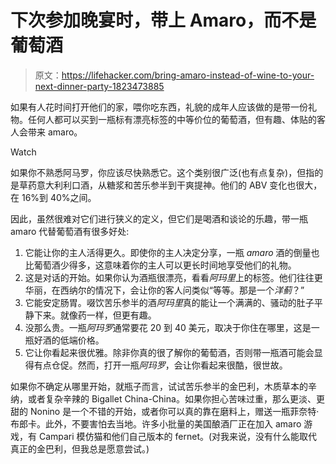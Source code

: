 # 下次参加晚宴时，带上 Amaro，而不是葡萄酒

> 原文：<https://lifehacker.com/bring-amaro-instead-of-wine-to-your-next-dinner-party-1823473885>

如果有人花时间打开他们的家，喂你吃东西，礼貌的成年人应该做的是带一份礼物。任何人都可以买到一瓶标有漂亮标签的中等价位的葡萄酒，但有趣、体贴的客人会带来 amaro。

Watch

如果你不熟悉阿马罗，你应该尽快熟悉它。这个类别很广泛(也有点复杂)，但指的是草药意大利利口酒，从糖浆和苦乐参半到干爽提神。他们的 ABV 变化也很大，在 16%到 40%之间。

因此，虽然很难对它们进行狭义的定义，但它们是喝酒和谈论的乐趣，带一瓶 amaro 代替葡萄酒有很多好处:

1.  它能让你的主人活得更久。即使你的主人决定分享，一瓶 *amaro* 酒的倒量也比葡萄酒少得多，这意味着你的主人可以更长时间地享受他们的礼物。
2.  这是对话的开始。如果你认为酒瓶很漂亮，看看*阿玛里*上的标签。他们往往更华丽，在西纳尔的情况下，会让你的客人问类似“等等。那是一个*洋蓟*？”
3.  它能安定肠胃。啜饮苦乐参半的酒*阿玛里*真的能让一个满满的、骚动的肚子平静下来。就像药一样，但更有趣。
4.  没那么贵。一瓶*阿玛罗*通常要花 20 到 40 美元，取决于你住在哪里，这是一瓶好酒的低端价格。
5.  它让你看起来很优雅。除非你真的很了解你的葡萄酒，否则带一瓶酒可能会显得有点仓促。然而，打开一瓶*阿玛罗*，会让你看起来很酷，很世故。

如果你不确定从哪里开始，就瓶子而言，试试苦乐参半的金巴利，木质草本的辛纳，或者复杂辛辣的 Bigallet China-China。如果你担心苦味过重，那么更淡、更甜的 Nonino 是一个不错的开始，或者你可以真的靠在磨料上，赠送一瓶菲奈特·布郎卡。此外，不要害怕去当地。许多小批量的美国酿酒厂正在加入 amaro 游戏，有 Campari 模仿猫和他们自己版本的 fernet。(对我来说，没有什么能取代真正的金巴利，但我总是愿意尝试。)